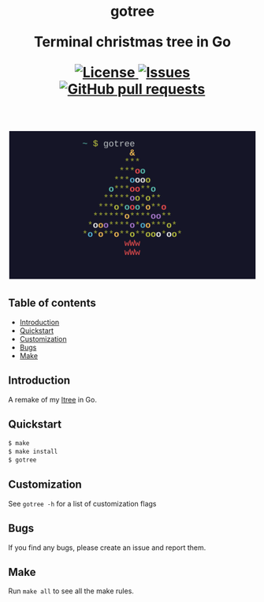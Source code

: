<h1 align="center">gotree</p>
<p align="center">Terminal christmas tree in Go</p>

<p align="center">
	<a href="./LICENSE">
		<img alt="License" src="https://img.shields.io/badge/license-GPL-blue?color=7aca00"/>
	</a>
	<a href="https://github.com/LordOfTrident/gotree/issues">
		<img alt="Issues" src="https://img.shields.io/github/issues/LordOfTrident/gotree?color=0088ff"/>
	</a>
	<a href="https://github.com/LordOfTrident/gotree/pulls">
		<img alt="GitHub pull requests" src="https://img.shields.io/github/issues-pr/LordOfTrident/gotree?color=0088ff"/>
	</a>
	<br><br><br>
	<img width="500px" src="res/thumbnail.png"/>
</p>

## Table of contents
* [Introduction](#introduction)
* [Quickstart](#quickstart)
* [Customization](#customization)
* [Bugs](#bugs)
* [Make](#make)

## Introduction
A remake of my [ltree](https://github.com/LordOfTrident/ltree) in Go.

## Quickstart
```sh
$ make
$ make install
$ gotree
```

## Customization
See `gotree -h` for a list of customization flags

## Bugs
If you find any bugs, please create an issue and report them.

## Make
Run `make all` to see all the make rules.
